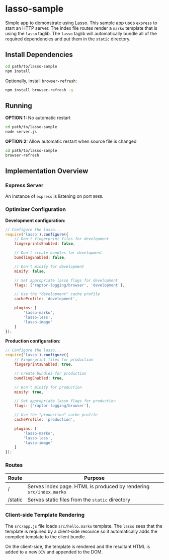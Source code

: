 # lasso-sample
Simple app to demonstrate using Lasso. This sample app uses `express`
to start an HTTP server. The index file routes render a `marko` template
that is using the `lasso` taglib. The `lasso` taglib will automatically
bundle all of the required dependencies and put them in the `static` directory.

## Install Dependencies
```bash
cd path/to/lasso-sample
npm install
```

Optionally, install `browser-refresh`:
```bash
npm install browser-refresh -g
```

## Running
**OPTION 1:** No automatic restart
```bash
cd path/to/lasso-sample
node server.js
```

**OPTION 2:** Allow automatic restart when source file is changed
```bash
cd path/to/lasso-sample
browser-refresh
```

## Implementation Overview

### Express Server
An instance of `express` is listening on port `8080`.

### Optimizer Configuration

**Development configuration:**
```javascript
// Configure the lasso...
require('lasso').configure({
	// Don't fingerprint files for development
	fingerprintsEnabled: false,

	// Don't create bundles for development
	bundlingEnabled: false,

	// Don't minify for development
	minify: false,

	// Set appropriate lasso flags for development
	flags: ['raptor-logging/browser', 'development'],

	// Use the "development" cache profile
	cacheProfile: 'development',

	plugins: [
        'lasso-marko',
        'lasso-less',
        'lasso-image'
    ]
});
```

**Production configuration:**
```javascript
// Configure the lasso...
require('lasso').configure({
	// Fingerprint files for production
	fingerprintsEnabled: true,

	// Create bundles for production
	bundlingEnabled: true,

	// Don't minify for production
	minify: true,

	// Set appropriate lasso flags for production
	flags: ['raptor-logging/browser'],

	// Use the "production" cache profile
	cacheProfile: 'production',

	plugins: [
        'lasso-marko',
        'lasso-less',
        'lasso-image'
    ]
});
```

### Routes

| Route   | Purpose                                                            |
|---------|--------------------------------------------------------------------|
| /       | Serves index page. HTML is produced by rendering `src/index.marko` |
| /static | Serves static files from the `static` directory                    |

### Client-side Template Rendering
The `src/app.js` file loads `src/hello.marko` template. The `lasso` sees
that the template is required by a client-side resource so it automatically
adds the compiled template to the client bundle.

On the client-side, the template is rendered and the resultant HTML is added
to a new `DIV` and appended to the DOM.
